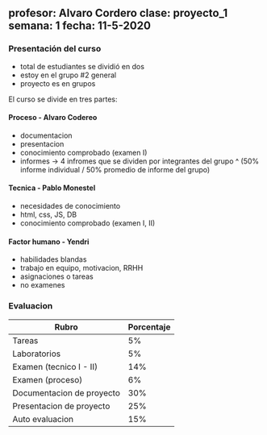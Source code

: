 profesor: Alvaro Cordero
clase: proyecto_1
semana: 1
fecha: 11-5-2020
---

### Presentación del curso

- total de estudiantes se dividió en dos
- estoy en el grupo #2 general
- proyecto es en grupos

El curso se divide en tres partes:

#### Proceso - Alvaro Codereo

- documentacion
- presentacion
- conocimiento comprobado (examen I)
- informes -> 4 infromes que se dividen por integrantes del grupo
  ^ (50% informe individual / 50% promedio de informe del grupo)

#### Tecnica - Pablo Monestel

- necesidades de conocimiento
- html, css, JS, DB
- conocimiento comprobado (examen I, II)

#### Factor humano - Yendri

- habilidades blandas
- trabajo en equipo, motivacion, RRHH
- asignaciones o tareas
- no examenes

### Evaluacion

| Rubro                     | Porcentaje |
| ------------------------- | ---------- |
| Tareas                    | 5%         |
| Laboratorios              | 5%         |
| Examen (tecnico I - II)   | 14%        |
| Examen (proceso)          | 6%         |
| Documentacion de proyecto | 30%        |
| Presentacion de proyecto  | 25%        |
| Auto evaluacion           | 15%        |
